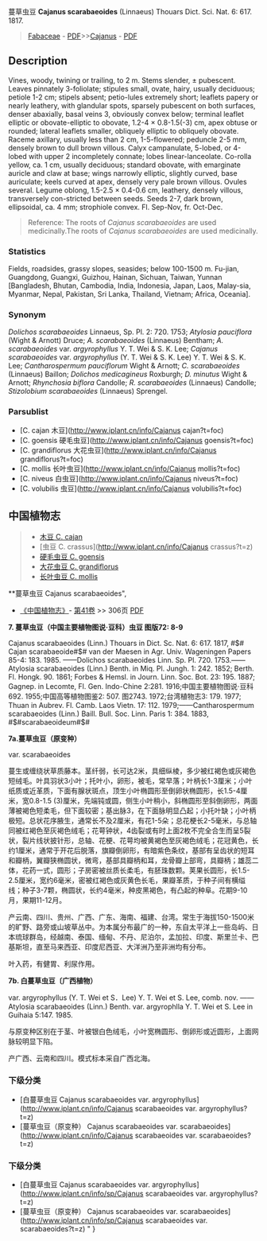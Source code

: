 蔓草虫豆 **Cajanus scarabaeoides** (Linnaeus) Thouars Dict. Sci. Nat. 6: 617. 1817.

> [Fabaceae](http://www.iplant.cn/info/Fabaceae?t=foc) - [PDF](http://www.iplant.cn/foc/pdf/Fabaceae.pdf)>>[Cajanus](http://www.iplant.cn/info/Cajanus?t=foc) - [PDF](http://www.iplant.cn/foc/pdf/Cajanus.pdf)

## Description

Vines, woody, twining or trailing, to 2 m. Stems slender, ± pubescent. Leaves pinnately 3-foliolate; stipules small, ovate, hairy, usually deciduous; petiole 1-2 cm; stipels absent; petio-lules extremely short; leaflets papery or nearly leathery, with glandular spots, sparsely pubescent on both surfaces, denser abaxially, basal veins 3, obviously convex below; terminal leaflet elliptic or obovate-elliptic to obovate, 1.2-4 × 0.8-1.5(-3) cm, apex obtuse or rounded; lateral leaflets smaller, obliquely elliptic to obliquely obovate. Raceme axillary, usually less than 2 cm, 1-5-flowered; peduncle 2-5 mm, densely brown to dull brown villous. Calyx campanulate, 5-lobed, or 4-lobed with upper 2 incompletely connate; lobes linear-lanceolate. Co-rolla yellow, ca. 1 cm, usually deciduous; standard obovate, with emarginate auricle and claw at base; wings narrowly elliptic, slightly curved, base auriculate; keels curved at apex, densely very pale brown villous. Ovules several. Legume oblong, 1.5-2.5 × 0.4-0.6 cm, leathery, densely villous, transversely con-stricted between seeds. Seeds 2-7, dark brown, ellipsoidal, ca. 4 mm; strophiole convex. Fl. Sep-Nov, fr. Oct-Dec.


> Reference: 
> The roots of *Cajanus scarabaeoides* are used medicinally.The roots of *Cajanus scarabaeoides* are used medicinally.

### Statistics
Fields, roadsides, grassy slopes, seasides; below 100-1500 m. Fu-jian, Guangdong, Guangxi, Guizhou, Hainan, Sichuan, Taiwan, Yunnan [Bangladesh, Bhutan, Cambodia, India, Indonesia, Japan, Laos, Malay-sia, Myanmar, Nepal, Pakistan, Sri Lanka, Thailand, Vietnam; Africa, Oceania].

### Synonym
*Dolichos scarabaeoides* Linnaeus, Sp. Pl. 2: 720. 1753; *Atylosia pauciflora* (Wight & Arnott) Druce; *A. scarabaeoides* (Linnaeus) Bentham; *A. scarabaeoides* var. *argyrophyllus* Y. T. Wei & S. K. Lee; *Cajanus scarabaeoides* var. *argyrophyllus* (Y. T. Wei & S. K. Lee) Y. T. Wei & S. K. Lee; *Cantharospermum pauciflorum* Wight & Arnott; *C. scarabaeoides* (Linnaeus) Baillon; *Dolichos medicagineus* Roxburgh; *D. minutus* Wight & Arnott; *Rhynchosia biflora* Candolle; *R. scarabaeoides* (Linnaeus) Candolle; *Stizolobium scarabaeoides* (Linnaeus) Sprengel.



### Parsublist

* [C.  cajan  木豆](http://www.iplant.cn/info/Cajanus cajan?t=foc)
* [C.  goensis  硬毛虫豆](http://www.iplant.cn/info/Cajanus goensis?t=foc)
* [C.  grandiflorus  大花虫豆](http://www.iplant.cn/info/Cajanus grandiflorus?t=foc)
* [C.  mollis  长叶虫豆](http://www.iplant.cn/info/Cajanus mollis?t=foc)
* [C.  niveus  白虫豆](http://www.iplant.cn/info/Cajanus niveus?t=foc)
* [C.  volubilis  虫豆](http://www.iplant.cn/info/Cajanus volubilis?t=foc)


## 中国植物志

> * [木豆  C.  cajan](Cajanus-cajan-木豆.md)
> * [虫豆  C.  crassus](http://www.iplant.cn/info/Cajanus crassus?t=z)
> * [硬毛虫豆  C.  goensis](Cajanus-goensis-硬毛虫豆.md)
> * [大花虫豆  C.  grandiflorus](Cajanus-grandiflorus-大花虫豆.md)
> * [长叶虫豆  C.  mollis](Cajanus-mollis-长叶虫豆.md)


**蔓草虫豆 Cajanus scarabaeoides",



* [《中国植物志》](http://www.iplant.cn/frps)- [第41卷](http://www.iplant.cn/frps/vol/41) >> 306页 [PDF](http://www.iplant.cn/frps/pdf/41/306.pdf)


**7. 蔓草虫豆（中国主要植物图说·豆科）虫豆 图版72: 8-9**

Cajanus scarabaeoides (Linn.) Thouars in Dict. Sc. Nat. 6: 617. 1817, #$# Cajan scarabaeoide#$# van der Maesen in Agr. Univ. Wageningen Papers 85-4: 183. 1985. ——Dolichos scarabaeoides Linn. Sp. Pl. 720. 1753.——Atylosia scarabaeoides (Linn.) Benth. in Miq. Pl. Jungh. 1: 242. 1852; Berth. Fl. Hongk. 90. 1861; Forbes & Hemsl. in Journ. Linn. Soc. Bot. 23: 195. 1887; Gagnep. in Lecomte, Fl. Gen. Indo-Chine 2:281. 1916;中国主要植物图说·豆科692. 1955;中国高等植物图鉴2: 507. 图2743. 1972;台湾植物志3: 179. 1977; Thuan in Aubrev. Fl. Camb. Laos Vietn. 17: 112. 1979;——Cantharospermum scarabaeoides (Linn.) Baill. Bull. Soc. Linn. Paris 1: 384. 1883, #$#scarabaeoideum#$#

**7a.蔓草虫豆（原变种）**

var. scarabaeoides

蔓生或缠绕状草质藤本。茎纤弱，长可达2米，具细纵棱，多少被红褐色或灰褐色短绒毛。叶具羽状3小叶；托叶小，卵形，被毛，常早落；叶柄长1-3厘米；小叶纸质或近革质，下面有腺状斑点，顶生小叶椭圆形至倒卵状椭圆形，长1.5-4厘米，宽0.8-1.5 (3)厘米，先端钝或圆，侧生小叶稍小，斜椭圆形至斜倒卵形，两面薄被褐色短柔毛，但下面较密；基出脉3，在下面脉明显凸起；小托叶缺；小叶柄极短。总状花序腋生，通常长不及2厘米，有花1-5朵；总花梗长2-5毫米，与总轴同被红褐色至灰褐色绒毛；花萼钟状，4齿裂或有时上面2枚不完全合生而呈5裂状，裂片线状披针形，总轴、花梗、花萼均被黄褐色至灰褐色绒毛；花冠黄色，长约1厘米，通常于开花后脱落，旗瓣倒卵形，有暗紫色条纹，基部有呈齿状的短耳和瓣柄，翼瓣狭椭圆状，微弯，基部具瓣柄和耳，龙骨瓣上部弯，具瓣柄；雄蕊二体，花药一式，圆形；子房密被丝质长柔毛，有胚珠数颗。荚果长圆形，长1.5-2.5厘米，宽约6毫米，密被红褐色或灰黄色长毛，果瓣革质，于种子间有横缢线；种子3-7颗，椭圆状，长约4毫米，种皮黑褐色，有凸起的种阜。花期9-10月，果期11-12月。

产云南、四川、贵州、广西、广东、海南、福建、台湾。常生于海拔150-1500米的旷野、路旁或山坡草丛中。为本属分布最广的一种，东自太平洋上一些岛屿、日本琉球群岛，经越南、泰国、缅甸、不丹、尼泊尔，孟加拉、印度、斯里兰卡、巴基斯坦，直至马来西亚、印度尼西亚、大洋洲乃至非洲均有分布。

叶入药，有健胃、利尿作用。

**7b. 白蔓草虫豆〔广西植物）**

var. argyrophyllus (Y. T. Wei et S．Lee) Y. T. Wei et S. Lee, comb. nov. ——Atylosia scarabaeoides (Linn.) Benth. var. argyrophlla Y. T. Wei et S. Lee in Guihaia 5:147. 1985.

与原变种区别在于茎、叶被银白色绒毛，小叶宽椭圆形、倒卵形或近圆形，上面网脉较明显下陷。

产广西、云南和四川。模式标本采自广西北海。

### 下级分类
* [白蔓草虫豆  Cajanus scarabaeoides var. argyrophyllus](http://www.iplant.cn/info/Cajanus scarabaeoides var. argyrophyllus?t=z)
* [蔓草虫豆（原变种）  Cajanus scarabaeoides var. scarabaeoides](http://www.iplant.cn/info/Cajanus scarabaeoides var. scarabaeoides?t=z)

### 下级分类
* [白蔓草虫豆  Cajanus scarabaeoides var. argyrophyllus](http://www.iplant.cn/info/sp/Cajanus scarabaeoides var. argyrophyllus?t=z)
* [蔓草虫豆（原变种）  Cajanus scarabaeoides var. scarabaeoides](http://www.iplant.cn/info/sp/Cajanus scarabaeoides var. scarabaeoides?t=z)
"
}